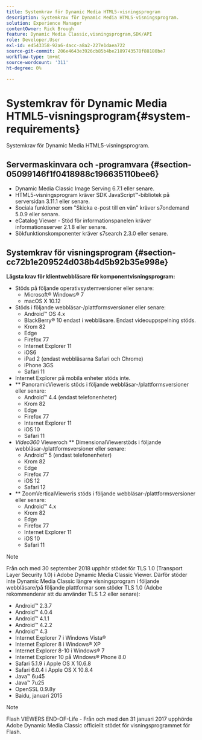 ```yaml
---
title: Systemkrav för Dynamic Media HTML5-visningsprogram
description: Systemkrav för Dynamic Media HTML5-visningsprogram.
solution: Experience Manager
contentOwner: Rick Brough
feature: Dynamic Media Classic,visningsprogram,SDK/API
role: Developer,User
exl-id: e4543358-92a6-4acc-a8a2-227e1daea722
source-git-commit: 206e4643e3926cb85b4be2189743578f88180be7
workflow-type: tm+mt
source-wordcount: '311'
ht-degree: 0%

---
```


# Systemkrav för Dynamic Media HTML5-visningsprogram{#system-requirements}

Systemkrav för Dynamic Media HTML5-visningsprogram.

<!-- Updated April 06, 2021 from https://wiki.corp.adobe.com/pages/viewpage.action?spaceKey=scene7qa&title=s7Viewers%2C+S7SDK%2C+S7OnDemand+Release+Notes - Contact is Sasha -->

## Servermaskinvara och -programvara {#section-05099146f1f0418988c196635110bee6}

* Dynamic Media Classic Image Serving 6.7.1 eller senare.
* HTML5-visningsprogram kräver SDK JavaScript™-bibliotek på serversidan 3.11.1 eller senare.
* Sociala funktioner som &quot;Skicka e-post till en vän&quot; kräver s7ondemand 5.0.9 eller senare.
* eCatalog Viewer - Stöd för informationspanelen kräver informationsserver 2.1.8 eller senare.
* Sökfunktionskomponenter kräver s7search 2.3.0 eller senare.

## Systemkrav för visningsprogram {#section-cc72b1e209524d038b4d5b92b35e998e}

**Lägsta krav för klientwebbläsare för komponentvisningsprogram:**

* Stöds på följande operativsystemversioner eller senare:
   * Microsoft® Windows® 7
   * macOS X 10.12
* Stöds i följande webbläsar-/plattformsversioner eller senare:
   * Android™ OS 4.x
   * BlackBerry® 10 endast i webbläsare. Endast videouppspelning stöds.
   * Krom 82
   * Edge
   * Firefox 77
   * Internet Explorer 11
   * iOS6
   * iPad 2 (endast webbläsarna Safari och Chrome)
   * iPhone 3GS
   * Safari 11
* Internet Explorer på mobila enheter stöds inte.
* ** PanoramicVieweris stöds i följande webbläsar-/plattformsversioner eller senare:
   * Android™ 4.4 (endast telefonenheter)
   * Krom 82
   * Edge
   * Firefox 77
   * Internet Explorer 11
   * iOS 10
   * Safari 11
* *Video360* Vieweroch  ** DimensionalViewerstöds i följande webbläsar-/plattformsversioner eller senare:
   * Android™ 5 (endast telefonenheter)
   * Krom 82
   * Edge
   * Firefox 77
   * iOS 12
   * Safari 12
* ** ZoomVerticalVieweris stöds i följande webbläsar-/plattformsversioner eller senare:
   * Android™ 4.x
   * Krom 82
   * Edge
   * Firefox 77
   * Internet Explorer 11
   * iOS 10
   * Safari 11

>[!NOTE]
>
>Från och med 30 september 2018 upphör stödet för TLS 1.0 (Transport Layer Security 1.0) i Adobe Dynamic Media Classic Viewer. Därför stöder inte Dynamic Media Classic längre visningsprogram i följande webbläsare/på följande plattformar som stöder TLS 1.0 (Adobe rekommenderar att du använder TLS 1.2 eller senare):
>
> * Android™ 2.3.7
> * Android™ 4.0.4
> * Android™ 4.1.1
> * Android™ 4.2.2
> * Android™ 4.3
> * Internet Explorer 7 i Windows Vista®
> * Internet Explorer 8 i Windows® XP
> * Internet Explorer 8-10 i Windows® 7
> * Internet Explorer 10 på Windows® Phone 8.0
> * Safari 5.1.9 i Apple OS X 10.6.8
> * Safari 6.0.4 i Apple OS X 10.8.4
> * Java™ 6u45
> * Java™ 7u25
> * OpenSSL 0.9.8y
> * Baidu, januari 2015


>[!NOTE]
>
>Flash VIEWERS END-OF-Life - Från och med den 31 januari 2017 upphörde Adobe Dynamic Media Classic officiellt stödet för visningsprogrammet för Flash.
